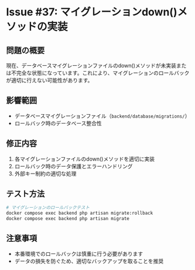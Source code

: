 # Issue #37: マイグレーションdown()メソッドの実装

## 問題の概要
現在、データベースマイグレーションファイルのdown()メソッドが未実装または不完全な状態になっています。これにより、マイグレーションのロールバックが適切に行えない可能性があります。

## 影響範囲
- データベースマイグレーションファイル（`backend/database/migrations/`）
- ロールバック時のデータベース整合性

## 修正内容
1. 各マイグレーションファイルのdown()メソッドを適切に実装
2. ロールバック時のデータ保護とエラーハンドリング
3. 外部キー制約の適切な処理

## テスト方法
```bash
# マイグレーションのロールバックテスト
docker compose exec backend php artisan migrate:rollback
docker compose exec backend php artisan migrate
```

## 注意事項
- 本番環境でのロールバックは慎重に行う必要があります
- データの損失を防ぐため、適切なバックアップを取ることを推奨
